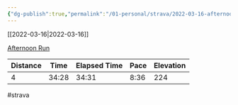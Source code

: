 ```yaml
---
{"dg-publish":true,"permalink":"/01-personal/strava/2022-03-16-afternoon-run/"}
---
```



[[2022-03-16\|2022-03-16]]

[Afternoon Run](https://www.strava.com/activities/6845272274)

| Distance | Time  | Elapsed Time | Pace | Elevation |
| -------- | ----- | ------------ | ---- | --------- |
| 4        | 34:28 | 34:31        | 8:36 | 224       |




#strava
